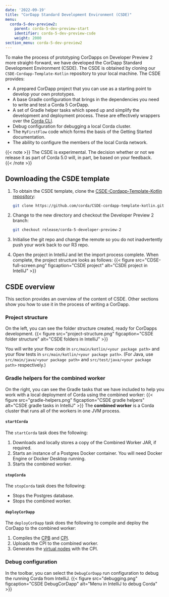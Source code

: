 ```yaml
---
date: '2022-09-19'
title: "CorDapp Standard Development Environment (CSDE)"
menu:
  corda-5-dev-preview2:
    parent: corda-5-dev-preview-start
    identifier: corda-5-dev-preview-csde
    weight: 2000
section_menu: corda-5-dev-preview2
---
```

To make the process of prototyping CorDapps on Developer Preview 2 more straight-forward, we have developed the CorDapp Standard Development Environment (CSDE).
The CSDE is obtained by cloning our `CSDE-Cordapp-Template-Kotlin` repository to your local machine. The CSDE provides:
* A prepared CorDapp project that you can use as a starting point to develop your own prototypes.
* A base Gradle configuration that brings in the dependencies you need to write and test a Corda 5 CorDapp.
* A set of Gradle helper tasks which speed up and simplify the development and deployment process. These are effectively wrappers over the [Corda CLI](../../developing/corda-cli/overview.html).
* Debug configuration for debugging a local Corda cluster.
* The `MyFirstFlow` code which forms the basis of the Getting Started documentation.
* The ability to configure the members of the local Corda network.

{{< note >}}
The CSDE is experimental. The decision whether or not we release it as part of Corda 5.0 will, in part, be based on your feedback.  
{{< /note >}}

## Downloading the CSDE template

1. To obtain the CSDE template, clone the [CSDE-Cordapp-Template-Kotlin repository](https://github.com/corda/CSDE-cordapp-template-kotlin):

   ```sh
   git clone https://github.com/corda/CSDE-cordapp-template-kotlin.git <local-folder>
   ```

2. Change to the new directory and checkout the Developer Preview 2 branch:

   ```sh
   git checkout release/corda-5-developer-preview-2
   ```

3. Initialise the git repo and change the remote so you do not inadvertently push your work back to our R3 repo.

3. Open the project in IntelliJ and let the import process complete.
  When complete, the project structure looks as follows:
{{< figure src="CDSE-full-screen.png" figcaption="CSDE project" alt="CSDE project in IntelliJ" >}}

## CSDE overview

This section provides an overview of the content of CSDE. Other sections show you how to use it in the process of writing a CorDapp.

### Project structure
On the left, you can see the folder structure created, ready for CorDapps development.
{{< figure src="project-structure.png" figcaption="CSDE folder structure" alt="CSDE folders in IntelliJ" >}}

You will write your flow code in `src/main/kotlin/<your package path>` and your flow tests in `src/main/kotlin/<your package path>`.
(For Java, use `src/main/java/<your package path>` and `src/test/java/<your package path>` respectively.)

### Gradle helpers for the combined worker
On the right, you can see the Gradle tasks that we have included to help you work with a local deployment of Corda using the combined worker:
{{< figure src="gradle-helpers.png" figcaption="CSDE gradle helpers" alt="CSDE gradle tasks in IntelliJ" >}}
The **combined worker** is a Corda cluster that runs all of the workers in one JVM process.

#### `startCorda`

The `startCorda` task does the following:

1. Downloads and locally stores a copy of the Combined Worker JAR, if required.
2. Starts an instance of a Postgres Docker container. You will need Docker Engine or Docker Desktop running.
3. Starts the combined worker.

#### `stopCorda`

The `stopCorda` task does the following:

* Stops the Postgres database.
* Stops the combined worker.

#### `deployCorDapp`

The `deployCorDapp` task does the following to compile and deploy the CorDapp to the combined worker:

1. Compiles the [CPB](../../introduction/key-concepts.html#corda-package-bundles-cpbs) and [CPI](../../introduction/key-concepts.html#corda-package-installer-cpi).
2. Uploads the CPI to the combined worker.
3. Generates the [virtual nodes](../../introduction/key-concepts.html#virtual-nodes) with the CPI.

### Debug configuration
In the toolbar, you can select the `DebugCorDapp` run configuration to debug the running Corda from IntelliJ.
{{< figure src="debugging.png" figcaption="CSDE DebugCorDapp" alt="Menu in IntelliJ to debug Corda" >}}
